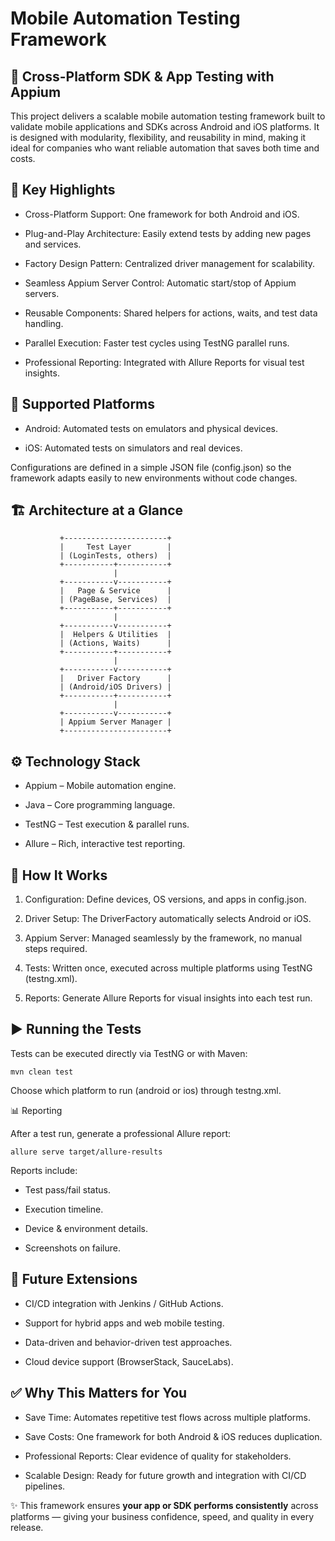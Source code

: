 # Mobile Automation Testing Framework

## 🚀 Cross-Platform SDK & App Testing with Appium

This project delivers a scalable mobile automation testing framework built to validate mobile applications and SDKs across Android and iOS platforms. It is designed with modularity, flexibility, and reusability in mind, making it ideal for companies who want reliable automation that saves both time and costs.

## 🌟 Key Highlights

- Cross-Platform Support: One framework for both Android and iOS.

- Plug-and-Play Architecture: Easily extend tests by adding new pages and services.

- Factory Design Pattern: Centralized driver management for scalability.

- Seamless Appium Server Control: Automatic start/stop of Appium servers.

- Reusable Components: Shared helpers for actions, waits, and test data handling.

- Parallel Execution: Faster test cycles using TestNG parallel runs.

- Professional Reporting: Integrated with Allure Reports for visual test insights.

## 📱 Supported Platforms

- Android: Automated tests on emulators and physical devices.

- iOS: Automated tests on simulators and real devices.

Configurations are defined in a simple JSON file (config.json) so the framework adapts easily to new environments without code changes.

## 🏗️ Architecture at a Glance

               +-----------------------+
               |     Test Layer        |
               | (LoginTests, others)  |
               +-----------+-----------+
                           |
               +-----------v-----------+
               |   Page & Service      |
               | (PageBase, Services)  |
               +-----------+-----------+
                           |
               +-----------v-----------+
               |  Helpers & Utilities  |
               | (Actions, Waits)      |
               +-----------+-----------+
                           |
               +-----------v-----------+
               |   Driver Factory      |
               | (Android/iOS Drivers) |
               +-----------+-----------+
                           |
               +-----------v-----------+
               | Appium Server Manager |
               +-----------------------+

## ⚙️ Technology Stack

- Appium – Mobile automation engine.

- Java – Core programming language.

- TestNG – Test execution & parallel runs.

- Allure – Rich, interactive test reporting.

## 🔄 How It Works

1. Configuration: Define devices, OS versions, and apps in config.json.

2. Driver Setup: The DriverFactory automatically selects Android or iOS.

3. Appium Server: Managed seamlessly by the framework, no manual steps required.

4. Tests: Written once, executed across multiple platforms using TestNG (testng.xml).

5. Reports: Generate Allure Reports for visual insights into each test run.

## ▶️ Running the Tests

Tests can be executed directly via TestNG or with Maven:

```
mvn clean test
```

Choose which platform to run (android or ios) through testng.xml.

📊 Reporting

After a test run, generate a professional Allure report:

```
allure serve target/allure-results
```

Reports include:

- Test pass/fail status.

- Execution timeline.

- Device & environment details.

- Screenshots on failure.

## 🔮 Future Extensions

- CI/CD integration with Jenkins / GitHub Actions.

- Support for hybrid apps and web mobile testing.

- Data-driven and behavior-driven test approaches.

- Cloud device support (BrowserStack, SauceLabs).

## ✅ Why This Matters for You

- Save Time: Automates repetitive test flows across multiple platforms.

- Save Costs: One framework for both Android & iOS reduces duplication.

- Professional Reports: Clear evidence of quality for stakeholders.

- Scalable Design: Ready for future growth and integration with CI/CD pipelines.

✨ This framework ensures **your app or SDK performs consistently** across platforms — giving your business confidence, speed, and quality in every release.
